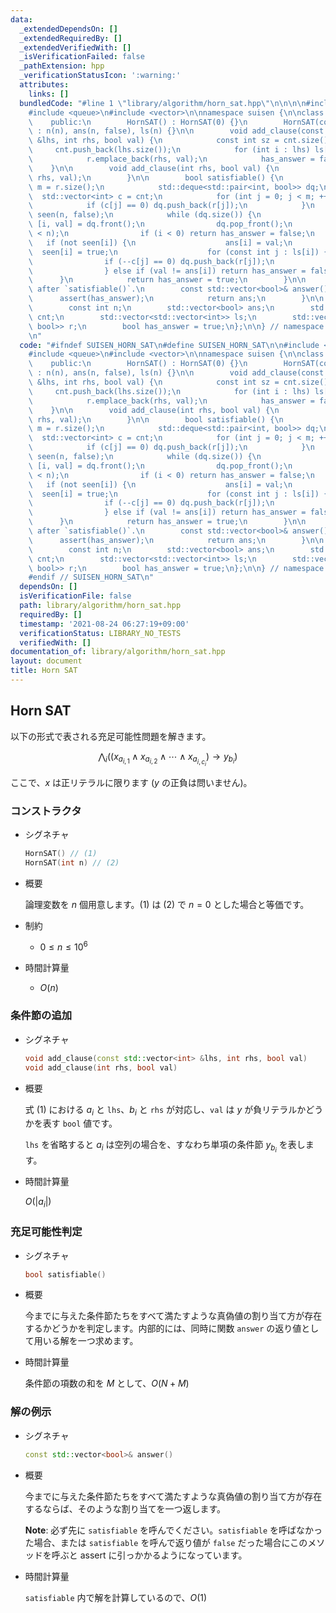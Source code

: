 ```yaml
---
data:
  _extendedDependsOn: []
  _extendedRequiredBy: []
  _extendedVerifiedWith: []
  _isVerificationFailed: false
  _pathExtension: hpp
  _verificationStatusIcon: ':warning:'
  attributes:
    links: []
  bundledCode: "#line 1 \"library/algorithm/horn_sat.hpp\"\n\n\n\n#include <cassert>\n\
    #include <queue>\n#include <vector>\n\nnamespace suisen {\n\nclass HornSAT {\n\
    \    public:\n        HornSAT() : HornSAT(0) {}\n        HornSAT(const int n)\
    \ : n(n), ans(n, false), ls(n) {}\n\n        void add_clause(const std::vector<int>\
    \ &lhs, int rhs, bool val) {\n            const int sz = cnt.size();\n       \
    \     cnt.push_back(lhs.size());\n            for (int i : lhs) ls[i].push_back(sz);\n\
    \            r.emplace_back(rhs, val);\n            has_answer = false;\n    \
    \    }\n\n        void add_clause(int rhs, bool val) {\n            add_clause({},\
    \ rhs, val);\n        }\n\n        bool satisfiable() {\n            const int\
    \ m = r.size();\n            std::deque<std::pair<int, bool>> dq;\n          \
    \  std::vector<int> c = cnt;\n            for (int j = 0; j < m; ++j) {\n    \
    \            if (c[j] == 0) dq.push_back(r[j]);\n            }\n            std::vector<bool>\
    \ seen(n, false);\n            while (dq.size()) {\n                const auto\
    \ [i, val] = dq.front();\n                dq.pop_front();\n                assert(i\
    \ < n);\n                if (i < 0) return has_answer = false;\n             \
    \   if (not seen[i]) {\n                    ans[i] = val;\n                  \
    \  seen[i] = true;\n                    for (const int j : ls[i]) {\n        \
    \                if (--c[j] == 0) dq.push_back(r[j]);\n                    }\n\
    \                } else if (val != ans[i]) return has_answer = false;\n      \
    \      }\n            return has_answer = true;\n        }\n\n        // Call\
    \ after `satisfiable()`.\n        const std::vector<bool>& answer() {\n      \
    \      assert(has_answer);\n            return ans;\n        }\n\n    private:\n\
    \        const int n;\n        std::vector<bool> ans;\n        std::vector<int>\
    \ cnt;\n        std::vector<std::vector<int>> ls;\n        std::vector<std::pair<int,\
    \ bool>> r;\n        bool has_answer = true;\n};\n\n} // namespace suisen\n\n\n\
    \n"
  code: "#ifndef SUISEN_HORN_SAT\n#define SUISEN_HORN_SAT\n\n#include <cassert>\n\
    #include <queue>\n#include <vector>\n\nnamespace suisen {\n\nclass HornSAT {\n\
    \    public:\n        HornSAT() : HornSAT(0) {}\n        HornSAT(const int n)\
    \ : n(n), ans(n, false), ls(n) {}\n\n        void add_clause(const std::vector<int>\
    \ &lhs, int rhs, bool val) {\n            const int sz = cnt.size();\n       \
    \     cnt.push_back(lhs.size());\n            for (int i : lhs) ls[i].push_back(sz);\n\
    \            r.emplace_back(rhs, val);\n            has_answer = false;\n    \
    \    }\n\n        void add_clause(int rhs, bool val) {\n            add_clause({},\
    \ rhs, val);\n        }\n\n        bool satisfiable() {\n            const int\
    \ m = r.size();\n            std::deque<std::pair<int, bool>> dq;\n          \
    \  std::vector<int> c = cnt;\n            for (int j = 0; j < m; ++j) {\n    \
    \            if (c[j] == 0) dq.push_back(r[j]);\n            }\n            std::vector<bool>\
    \ seen(n, false);\n            while (dq.size()) {\n                const auto\
    \ [i, val] = dq.front();\n                dq.pop_front();\n                assert(i\
    \ < n);\n                if (i < 0) return has_answer = false;\n             \
    \   if (not seen[i]) {\n                    ans[i] = val;\n                  \
    \  seen[i] = true;\n                    for (const int j : ls[i]) {\n        \
    \                if (--c[j] == 0) dq.push_back(r[j]);\n                    }\n\
    \                } else if (val != ans[i]) return has_answer = false;\n      \
    \      }\n            return has_answer = true;\n        }\n\n        // Call\
    \ after `satisfiable()`.\n        const std::vector<bool>& answer() {\n      \
    \      assert(has_answer);\n            return ans;\n        }\n\n    private:\n\
    \        const int n;\n        std::vector<bool> ans;\n        std::vector<int>\
    \ cnt;\n        std::vector<std::vector<int>> ls;\n        std::vector<std::pair<int,\
    \ bool>> r;\n        bool has_answer = true;\n};\n\n} // namespace suisen\n\n\n\
    #endif // SUISEN_HORN_SAT\n"
  dependsOn: []
  isVerificationFile: false
  path: library/algorithm/horn_sat.hpp
  requiredBy: []
  timestamp: '2021-08-24 06:27:19+09:00'
  verificationStatus: LIBRARY_NO_TESTS
  verifiedWith: []
documentation_of: library/algorithm/horn_sat.hpp
layout: document
title: Horn SAT
---
```


## Horn SAT

以下の形式で表される充足可能性問題を解きます。

$$
\bigwedge_{i} \left(\left(x_{a_{i,1}}\land x_{a_{i,2}}\land\cdots\land x_{a_{i,c_i}}\right)\to y_{b_i}\right)\tag{1}
$$

ここで、$x$ は正リテラルに限ります ($y$ の正負は問いません)。

### コンストラクタ

- シグネチャ

  ```cpp
  HornSAT() // (1)
  HornSAT(int n) // (2)
  ```

- 概要

  論理変数を $n$ 個用意します。(1) は (2) で $n=0$ とした場合と等価です。

- 制約

  - $0\leq n\leq 10^6$

- 時間計算量

  - $O(n)$

### 条件節の追加

- シグネチャ

  ```cpp
  void add_clause(const std::vector<int> &lhs, int rhs, bool val)
  void add_clause(int rhs, bool val)
  ```

- 概要

  式 $(1)$ における $a_i$ と `lhs`、$b_i$ と `rhs` が対応し、`val` は $y$ が負リテラルかどうかを表す `bool` 値です。

  `lhs` を省略すると $a_i$ は空列の場合を、すなわち単項の条件節 $y_{b_i}$ を表します。

- 時間計算量

  $O(\vert a_i\vert)$

### 充足可能性判定

- シグネチャ

  ```cpp
  bool satisfiable()
  ```

- 概要

  今までに与えた条件節たちをすべて満たすような真偽値の割り当て方が存在するかどうかを判定します。内部的には、同時に関数 `answer` の返り値として用いる解を一つ求めます。

- 時間計算量

  条件節の項数の和を $M$ として、$O(N+M)$

### 解の例示

- シグネチャ

  ```cpp
  const std::vector<bool>& answer()
  ```

- 概要

  今までに与えた条件節たちをすべて満たすような真偽値の割り当て方が存在するならば、そのような割り当てを一つ返します。

  __Note__: 必ず先に `satisfiable` を呼んでください。`satisfiable` を呼ばなかった場合、または `satisfiable` を呼んで返り値が `false` だった場合にこのメソッドを呼ぶと assert に引っかかるようになっています。

- 時間計算量

  `satisfiable` 内で解を計算しているので、$O(1)$
  